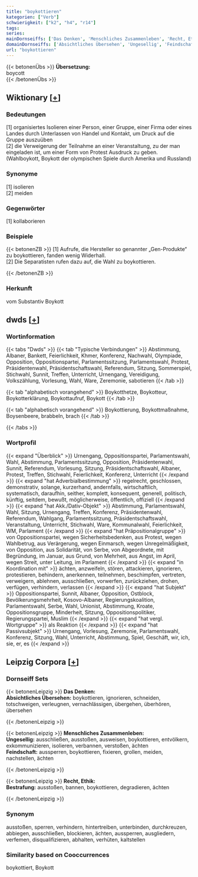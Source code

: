 ```yaml
---
title: "boykottieren"
kategorien: ["Verb"]
schwierigkeit: ["k2", "h4", "r14"]
tags:
series:
mainDornseiffs: ['Das Denken', 'Menschliches Zusammenleben', 'Recht, Ethik']
domainDornseiffs: ['Absichtliches Übersehen', 'Ungesellig', 'Feindschaft', 'Bestrafung']
url: "boykottieren"
---
```


{{< betonenÜbs >}}
**Übersetzung:**  
boycott  
{{< /betonenÜbs >}}

## Wiktionary [[+](https://de.wiktionary.org/wiki/boykottieren)]

### Bedeutungen
[1] organisiertes Isolieren einer Person, einer Gruppe, einer Firma oder eines Landes durch Unterlassen von Handel und Kontakt, um Druck auf die Gruppe auszuüben  
[2] die Verweigerung der Teilnahme an einer Veranstaltung, zu der man eingeladen ist, um einer Form von Protest Ausdruck zu geben. (Wahlboykott, Boykott der olympischen Spiele durch Amerika und Russland)  

### Synonyme
[1] isolieren  
[2] meiden  

### Gegenwörter
[1] kollaborieren  

### Beispiele
{{< betonenZB >}}
[1] Aufrufe, die Hersteller so genannter „Gen-Produkte“ zu boykottieren, fanden wenig Widerhall.  
[2] Die Separatisten rufen dazu auf, die Wahl zu boykottieren.  

{{< /betonenZB >}}
### Herkunft
vom Substantiv Boykott  



## dwds [[+](https://www.dwds.de/wb/boykottieren)]

### Wortinformation
{{< tabs "Dwds" >}}
{{< tab "Typische Verbindungen" >}}
Abstimmung, Albaner, Bankett, Feierlichkeit, Khmer, Konferenz, Nachwahl, Olympiade, Opposition, Oppositionspartei, Parlamentssitzung, Parlamentswahl, Protest, Präsidentenwahl, Präsidentschaftswahl, Referendum, Sitzung, Sommerspiel, Stichwahl, Sunnit, Treffen, Unterricht, Urnengang, Vereidigung, Volkszählung, Vorlesung, Wahl, Ware, Zeremonie, sabotieren
{{< /tab >}}

{{< tab "alphabetisch vorangehend" >}}
Boykotthetze, Boykotteur, Boykotterklärung, Boykottaufruf, Boykott
{{< /tab >}}

{{< tab "alphabetisch vorangehend" >}}
Boykottierung, Boykottmaßnahme, Boysenbeere, brabbeln, brach
{{< /tab >}}

{{< /tabs >}}

### Wortprofil
{{< expand "Überblick" >}} Urnengang, Oppositionspartei, Parlamentswahl, Wahl, Abstimmung, Parlamentssitzung, Opposition, Präsidentenwahl, Sunnit, Referendum, Vorlesung, Sitzung, Präsidentschaftswahl, Albaner, Protest, Treffen, Stichwahl, Feierlichkeit, Konferenz, Unterricht {{< /expand >}}
{{< expand "hat Adverbialbestimmung" >}} regelrecht, geschlossen, demonstrativ, solange, kurzerhand, andernfalls, wirtschaftlich, systematisch, daraufhin, seither, komplett, konsequent, generell, politisch, künftig, seitdem, bewußt, möglicherweise, öffentlich, offiziell {{< /expand >}}
{{< expand "hat Akk./Dativ-Objekt" >}} Abstimmung, Parlamentswahl, Wahl, Sitzung, Urnengang, Treffen, Konferenz, Präsidentenwahl, Referendum, Wahlgang, Parlamentssitzung, Präsidentschaftswahl, Veranstaltung, Unterricht, Stichwahl, Ware, Kommunalwahl, Feierlichkeit, WM, Parlament {{< /expand >}}
{{< expand "hat Präpositionalgruppe" >}} von Oppositionspartei, wegen Sicherheitsbedenken, aus Protest, wegen Wahlbetrug, aus Verärgerung, wegen Einmarsch, wegen Unregelmäßigkeit, von Opposition, aus Solidarität, von Serbe, von Abgeordnete, mit Begründung, im Januar, aus Grund, von Mehrheit, aus Angst, im April, wegen Streit, unter Leitung, im Parlament {{< /expand >}}
{{< expand "in Koordination mit" >}} ächten, anzweifeln, stören, attackieren, ignorieren, protestieren, behindern, anerkennen, teilnehmen, beschimpfen, vertreten, verweigern, ablehnen, ausschließen, vorwerfen, zurückziehen, drohen, verfügen, verhindern, verlassen {{< /expand >}}
{{< expand "hat Subjekt" >}} Oppositionspartei, Sunnit, Albaner, Opposition, Ostblock, Bevölkerungsmehrheit, Kosovo-Albaner, Regierungskoalition, Parlamentswahl, Serbe, Wahl, Unionist, Abstimmung, Kroate, Oppositionsgruppe, Minderheit, Sitzung, Oppositionspolitiker, Regierungspartei, Muslim {{< /expand >}}
{{< expand "hat vergl. Wortgruppe" >}} als Reaktion {{< /expand >}}
{{< expand "hat Passivsubjekt" >}} Urnengang, Vorlesung, Zeremonie, Parlamentswahl, Konferenz, Sitzung, Wahl, Unterricht, Abstimmung, Spiel, Geschäft, wir, ich, sie, er, es {{< /expand >}}

## Leipzig Corpora [[+](https://corpora.uni-leipzig.de/en/res?word=boykottieren&corpusId=deu_newscrawl-public_2018)]

### Dornseiff Sets
{{< betonenLeipzig >}}
**Das Denken:**  
**Absichtliches Übersehen:** boykottieren, ignorieren, schneiden, totschweigen, verleugnen, vernachlässigen, übergehen, überhören, übersehen  

{{< /betonenLeipzig >}}


{{< betonenLeipzig >}}
**Menschliches Zusammenleben:**  
**Ungesellig:** ausschließen, ausstoßen, ausweisen, boykottieren, entvölkern, exkommunizieren, isolieren, verbannen, verstoßen, ächten  
**Feindschaft:** aussperren, boykottieren, fixieren, grollen, meiden, nachstellen, ächten  

{{< /betonenLeipzig >}}


{{< betonenLeipzig >}}
**Recht, Ethik:**  
**Bestrafung:** ausstoßen, bannen, boykottieren, degradieren, ächten  

{{< /betonenLeipzig >}}

### Synonym
ausstoßen, sperren, verhindern, hintertreiben, unterbinden, durchkreuzen, abbiegen, ausschließen, blockieren, ächten, aussperren, ausgliedern, verfemen, disqualifizieren, abhalten, verhüten, kaltstellen


### Similarity based on Cooccurrences
boykottiert, Boykott

